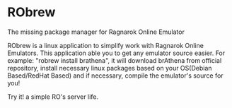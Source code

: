 RObrew
======

The missing package manager for Ragnarok Online Emulator

RObrew is a linux application to simplify work with Ragnarok Online Emulators. This application able you to get any emulator source easier. For example: "robrew install brathena", it will download brAthena from official repository, install necessary linux packages based on your OS(Debian Based/RedHat Based) and if necessary, compile the emulator's source for you!

Try it! a simple RO's server life.

